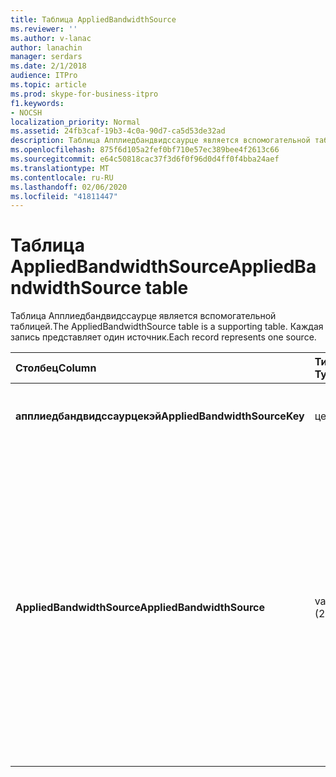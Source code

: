 ```yaml
---
title: Таблица AppliedBandwidthSource
ms.reviewer: ''
ms.author: v-lanac
author: lanachin
manager: serdars
ms.date: 2/1/2018
audience: ITPro
ms.topic: article
ms.prod: skype-for-business-itpro
f1.keywords:
- NOCSH
localization_priority: Normal
ms.assetid: 24fb3caf-19b3-4c0a-90d7-ca5d53de32ad
description: Таблица Апплиедбандвидссаурце является вспомогательной таблицей. Каждая запись представляет один источник.
ms.openlocfilehash: 875f6d105a2fef0bf710e57ec389bee4f2613c66
ms.sourcegitcommit: e64c50818cac37f3d6f0f96d0d4ff0f4bba24aef
ms.translationtype: MT
ms.contentlocale: ru-RU
ms.lasthandoff: 02/06/2020
ms.locfileid: "41811447"
---
```

# <a name="appliedbandwidthsource-table"></a><span data-ttu-id="6eda7-104">Таблица AppliedBandwidthSource</span><span class="sxs-lookup"><span data-stu-id="6eda7-104">AppliedBandwidthSource table</span></span>
 
<span data-ttu-id="6eda7-105">Таблица Апплиедбандвидссаурце является вспомогательной таблицей.</span><span class="sxs-lookup"><span data-stu-id="6eda7-105">The AppliedBandwidthSource table is a supporting table.</span></span> <span data-ttu-id="6eda7-106">Каждая запись представляет один источник.</span><span class="sxs-lookup"><span data-stu-id="6eda7-106">Each record represents one source.</span></span>
  
|<span data-ttu-id="6eda7-107">**Столбец**</span><span class="sxs-lookup"><span data-stu-id="6eda7-107">**Column**</span></span>|<span data-ttu-id="6eda7-108">**Тип данных**</span><span class="sxs-lookup"><span data-stu-id="6eda7-108">**Data Type**</span></span>|<span data-ttu-id="6eda7-109">**Ключ/индекс**</span><span class="sxs-lookup"><span data-stu-id="6eda7-109">**Key/Index**</span></span>|<span data-ttu-id="6eda7-110">**Сведения**</span><span class="sxs-lookup"><span data-stu-id="6eda7-110">**Details**</span></span>|
|:-----|:-----|:-----|:-----|
|<span data-ttu-id="6eda7-111">**апплиедбандвидссаурцекэй**</span><span class="sxs-lookup"><span data-stu-id="6eda7-111">**AppliedBandwidthSourceKey**</span></span> <br/> |<span data-ttu-id="6eda7-112">целое</span><span class="sxs-lookup"><span data-stu-id="6eda7-112">int</span></span>  <br/> |<span data-ttu-id="6eda7-113">Primary</span><span class="sxs-lookup"><span data-stu-id="6eda7-113">Primary</span></span>  <br/> |<span data-ttu-id="6eda7-114">Уникальный номер, идентифицирующий источник.</span><span class="sxs-lookup"><span data-stu-id="6eda7-114">Unique number identifying the source.</span></span>  <br/> |
|<span data-ttu-id="6eda7-115">**AppliedBandwidthSource**</span><span class="sxs-lookup"><span data-stu-id="6eda7-115">**AppliedBandwidthSource**</span></span> <br/> |<span data-ttu-id="6eda7-116">varchar (256)</span><span class="sxs-lookup"><span data-stu-id="6eda7-116">varchar(256)</span></span>  <br/> |<span data-ttu-id="6eda7-117">Повторя</span><span class="sxs-lookup"><span data-stu-id="6eda7-117">Unique</span></span>  <br/> |<span data-ttu-id="6eda7-118">Это источник установленного места для пропускной способности.</span><span class="sxs-lookup"><span data-stu-id="6eda7-118">This is the source of the bandwidth cap being imposed.</span></span> <span data-ttu-id="6eda7-119">Она описывает, откуда поступают ограничения пропускной способности (например, "сервер политики", "превратить сервер" или "модальность").</span><span class="sxs-lookup"><span data-stu-id="6eda7-119">It describes where the bandwidth limit is coming from (for example, "Policy Server", "TURN Server", or "Modality").</span></span>  <br/> |
   

